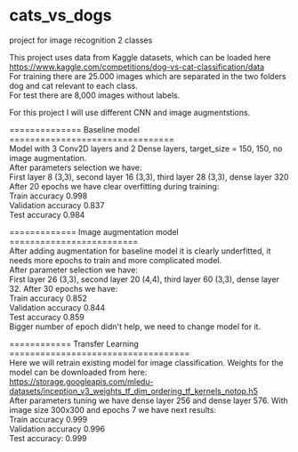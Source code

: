 # cats_vs_dogs
project for image recognition 2 classes

This project uses data from Kaggle datasets, which can be loaded here https://www.kaggle.com/competitions/dog-vs-cat-classification/data  
For training there are 25.000 images which are separated in the two folders dog and cat relevant to each class.  
For test there are 8,000 images without labels.  
  
For this project I will use different CNN and image augmentstions.

============== Baseline model ================================  
Model with 3 Conv2D layers and 2 Dense layers, target_size = 150, 150, no image augmentation.  
After parameters selection we have:  
First layer 8 (3,3), second layer 16 (3,3), third layer 28 (3,3), dense layer 320  
After 20 epochs we have clear overfitting during training:  
Train accuracy 0.998  
Validation accuracy 0.837  
Test accuracy 0.984
   
============= Image augmentation model =========================  
After adding augmentation for baseline model it is clearly underfitted, it needs more epochs to train and more complicated model.  
After parameter selection we have:  
First layer 26 (3,3), second layer 20 (4,4), third layer 60 (3,3), dense layer 32. After 30 epochs we have:    
Train accuracy  0.852   
Validation accuracy 0.844  
Test accuracy 0.859  
Bigger number of epoch didn't help, we need to change model for it.
  
============ Transfer Learning ===================================  
Here we will retrain existing model for image classification. Weights for the model can be downloaded from here:  
https://storage.googleapis.com/mledu-datasets/inception_v3_weights_tf_dim_ordering_tf_kernels_notop.h5  
After parameters tuning we have dense layer 256 and dense layer 576.  With image size 300x300 and epochs 7 we have next results:  
Train accuracy 0.999  
Validation accuracy 0.996  
Test accuracy: 0.999  
